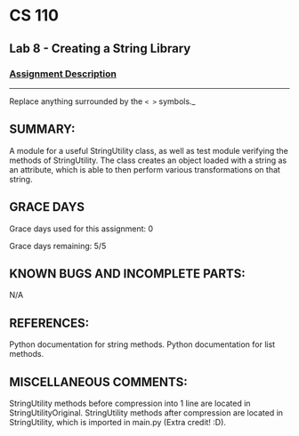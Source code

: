 # CS 110
## Lab 8 - Creating a String Library

### [Assignment Description](https://docs.google.com/document/d/1y_jvdf4tiNYyqNEkz-w9HXeigK8qQ45d-E4J1fvDBXk/edit?usp=sharing)

***

Replace anything surrounded by the `< >` symbols._

## SUMMARY:
A module for a useful StringUtility class, as well as test module verifying the methods of StringUtility. The class creates an object loaded with a string as an attribute, which is able to then perform various transformations on that string.

## GRACE DAYS
Grace days used for this assignment: 0

Grace days remaining: 5/5

## KNOWN BUGS AND INCOMPLETE PARTS:
N/A

## REFERENCES:
Python documentation for string methods.
Python documentation for list methods.

## MISCELLANEOUS COMMENTS:
StringUtility methods before compression into 1 line are located in StringUtilityOriginal.
StringUtility methods after compression are located in StringUtility, which is imported in main.py (Extra credit! :D).